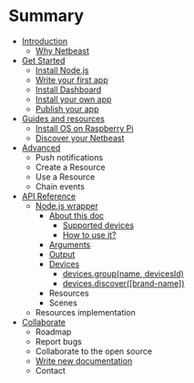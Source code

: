 # Summary

* [Introduction](README.md)
   * [Why Netbeast](chapters/introduction/why_netbeast.md)
* [Get Started](chapters/get_started/index.md)
   * [Install Node.js](chapters/get_started/install_nodejs.md)
   * [Write your first app](chapters/get_started/write_your_first_app.md)
   * [Install Dashboard](chapters/get_started/install_dashboard.md)
   * [Install your own app](chapters/get_started/install_your_own_app_md.md)
   * [Publish your app](chapters/get_started/publish_your_app.md)
* [Guides and resources](chapters/guides_and_resources/index.md)
   * [Install OS on Raspberry Pi](chapters/guides_and_resources/install_os_on_raspberry_pi.md)
   * [Discover your Netbeast](chapters/guides_and_resources/discover_your_netbeast.md)
* [Advanced](chapters/advanced/index.md)
   * Push notifications
   * Create a Resource
   * Use a Resource
   * Chain events
* [API Reference](chapters/api_reference/index.md)
   * [Node.js wrapper](chapters/api_reference/nodejs_wrapper.md)
       * [About this doc](chapters/api_reference/about_this_doc.md)
           * [Supported devices](chapters/api_reference/supported_devices.md)
           * [How to use it?](chapters/api_reference/how_to_use_it.md)
       * [Arguments](chapters/api_reference/Arguments.md)
       * [Output](chapters/api_reference/output.md)
       * [Devices](chapters/api_reference/devices.md)
           * [devices.group(name, devicesId)](chapters/api_reference/devicesgroupname,_devicesid.md)
           * [devices.discover([brand-name])](chapters/api_reference/devicesdiscover[brand-name].md)
       * Resources
       * Scenes
   * Resources implementation
* [Collaborate](chapters/collaborate/index.md)
   * Roadmap
   * Report bugs
   * Collaborate to the open source
   * [Write new documentation](chapters/collaborate/write_new_documentation.md)
   * Contact

